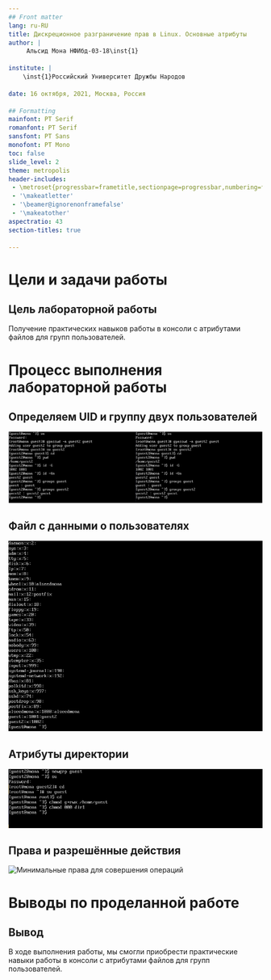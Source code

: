 ```yaml
---
## Front matter
lang: ru-RU
title: Дискреционное разграничение прав в Linux. Основные атрибуты
author: |
	 Альсид Мона НФИбд-03-18\inst{1}

institute: |
	\inst{1}Российский Университет Дружбы Народов

date: 16 октября, 2021, Москва, Россия

## Formatting
mainfont: PT Serif
romanfont: PT Serif
sansfont: PT Sans
monofont: PT Mono
toc: false
slide_level: 2
theme: metropolis
header-includes: 
 - \metroset{progressbar=frametitle,sectionpage=progressbar,numbering=fraction}
 - '\makeatletter'
 - '\beamer@ignorenonframefalse'
 - '\makeatother'
aspectratio: 43
section-titles: true

---
```


# Цели и задачи работы

## Цель лабораторной работы

Получение практических навыков работы в консоли с атрибутами файлов для групп пользователей.

# Процесс выполнения лабораторной работы

## Определяем UID и группу двух пользователей

![Информация о пользователях](image/02.png)

## Файл с данными о пользователях

![Сожержимое файла /etc/group](image/03.png)
## Атрибуты директории

![Снятие атрибутов с директории](image/04.png)

## Права и разрешённые действия

![Минимальные права для совершения операций](0.png)

# Выводы по проделанной работе

## Вывод

В ходе выполнения работы, мы смогли приобрести практические навыки работы в консоли с атрибутами файлов для групп пользователей.